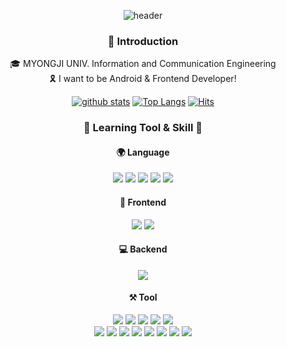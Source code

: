 <div align="center">

![header](https://capsule-render.vercel.app/api?type=waving&color=auto&height=110&section=header&text=SeungwooHan&fontSize=40)

### 🙌 Introduction
🎓 MYONGJI UNIV. Information and Communication Engineering
<br>
🎗️ I want to be Android & Frontend Developer!
<br>

[![github stats](https://github-readme-stats.vercel.app/api?username=seungwoohan12&show_icons=true&hide_border=true)](https://github.com/seungwoohan12)
[![Top Langs](https://github-readme-stats.vercel.app/api/top-langs/?username=seungwoohan12&layout=compact)](https://github.com/seungwoohan12)
[![Hits](https://hits.seeyoufarm.com/api/count/incr/badge.svg?url=https%3A%2F%2Fgithub.com%2Fseungwoohan12)](https://hits.seeyoufarm.com)

### 📝 Learning Tool & Skill 📝
#### 🌍 Language
<img src="https://img.shields.io/badge/Java-FF922E?style=flat&logo=Java(Beginner)&logoColor=white"/> <img src="https://img.shields.io/badge/JavaScript(Beginner)-F7DF1E?style=flat&logo=JavaScript&logoColor=white"/> <img src="https://img.shields.io/badge/Python-534FFB?style=flat&logo=Python&logoColor=white"/> <img src="https://img.shields.io/badge/C-276DC3?style=flat&logo=C&logoColor=white"/> <img src="https://img.shields.io/badge/Kotlin-A8C0C6?style=flat&logo=Kotlin&logoColor=white"/>



#### 📱 Frontend
<img src="https://img.shields.io/badge/HTML5-DD63D1?style=flat&logo=HTML5&logoColor=white"/> <img src="https://img.shields.io/badge/CSS3-1572B6?style=flat&logo=CSS3&logoColor=white"/>
#### 💻 Backend
<img src="https://img.shields.io/badge/Firebase-FC0101?style=flat&logo=Firebase&logoColor=white"/> 

#### ⚒️ Tool
<img src="https://img.shields.io/badge/Git-F05032?style=flat&logo=Git&logoColor=white"/> <img src="https://img.shields.io/badge/GitHub-181717?style=flat&logo=GitHub&logoColor=white"/> <img src="https://img.shields.io/badge/Android%20Studio-8C34FB?style=flat&logo=AndroidStudio&logoColor=white"/> <img src="https://img.shields.io/badge/Postman-FF922E?style=flat&logo=Postman&logoColor=white"/> <img src="https://img.shields.io/badge/Intel-85EA2D?style=flat&logo=Intel&logoColor=white"/>  
<img src="https://img.shields.io/badge/Figma-F24E1E?style=flat&logo=Figma&logoColor=white"/> <img src="https://img.shields.io/badge/Visual Studio-110F66?style=flat&logo=Visual Studio&logoColor=white"/> <img src="https://img.shields.io/badge/Visual Studio code-603384?style=flat&logo=Visual Studio code&logoColor=white"/> <img src="https://img.shields.io/badge/Notion-89A1AF?style=flat&logo=Notion&logoColor=white"/> <img src="https://img.shields.io/badge/Slack-FF61F6?style=flat&logo=Slack&logoColor=white"/> <img src="https://img.shields.io/badge/Discode-6B30A6?style=flat&logo=Discode&logoColor=white"/> <img src="https://img.shields.io/badge/Webflow-104482?style=flat&logo=Webflow&logoColor=white"/> <img src="https://img.shields.io/badge/Photoshop-ED48AB?style=flat&logo=Photoshop&logoColor=white"/> 

<br>

</div>
